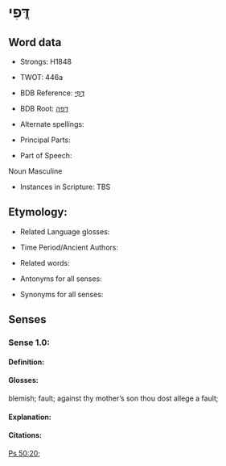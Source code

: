 # דֳּפִי

<!-- Status: S2="NeedsEdits" -->
<!-- Lexica used for edits:   -->

## Word data

* Strongs: H1848

* TWOT: 446a

* BDB Reference: [דֳּפִי](rc://en/bdb/dict/d.ca.ab)

* BDB Root: [דפה](rc://en/bdb/dict/d.ca.aa)

* Alternate spellings:

* Principal Parts:

* Part of Speech:

Noun Masculine 

* Instances in Scripture: TBS

## Etymology:

* Related Language glosses:

* Time Period/Ancient Authors:

* Related words:

* Antonyms for all senses:

* Synonyms for all senses:

## Senses

### Sense 1.0:

#### Definition:

#### Glosses:

blemish; fault; against thy mother’s son thou dost allege a fault; 

#### Explanation:

#### Citations:

[Ps 50:20](rc://he/uhb/book/psa/50/20); 

